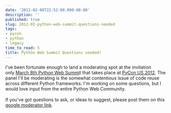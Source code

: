 ```yaml
---
date: '2012-02-08T22:52:00.000-08:00'
description: ''
published: true
slug: 2012-02-python-web-summit-questions-needed
tags:
- pycon
- python
- legacy
time_to_read: 5
title: Python Web Summit Questions needed!
---
```


I've been fortunate enough to land a moderating spot at the invitation only&nbsp;<a href="https://us.pycon.org/2012/community/WebDevSummit/">March 8th Python Web Summi</a>t that takes place at <a href="https://us.pycon.org/2012">PyCon US 2012</a>. The panel I'll be moderating is the somewhat contentious issue of code reuse across different Python frameworks. I'm working on some questions, but I would love input from the entire Python Web Community.<br /><br />If you've got questions to ask, or ideas to suggest, please post them on this <a href="http://www.google.com/moderator/#15/e=1c9a94&amp;t=1c9a94.43">google moderator link</a>.
